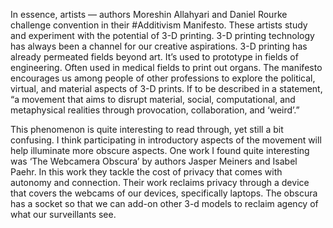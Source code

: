   In essence, artists — authors Moreshin Allahyari and Daniel Rourke challenge convention in their #Additivism Manifesto. These artists study and experiment with the potential of 3-D printing. 3-D printing technology has always been a channel for our creative aspirations. 3-D printing has already permeated fields beyond art. It’s used to prototype in fields of engineering. Often used in medical fields to print out organs. The manifesto encourages us among people of other professions to explore the political, virtual, and material aspects of 3-D prints. If to be described in a statement, “a movement that aims to disrupt material, social, computational, and metaphysical realities through provocation, collaboration, and ‘weird’.”

  This phenomenon is quite interesting to read through, yet still a bit confusing. I think participating in introductory aspects of the movement will help illuminate more obscure aspects. One work I found quite interesting was ‘The Webcamera Obscura’ by authors Jasper Meiners and Isabel Paehr. In this work they tackle the cost of privacy that comes with autonomy and connection. Their work reclaims privacy through a device that covers the webcams of our devices, specifically laptops. The obscura has a socket so that we can add-on other 3-d models to reclaim agency of what our surveillants see.
